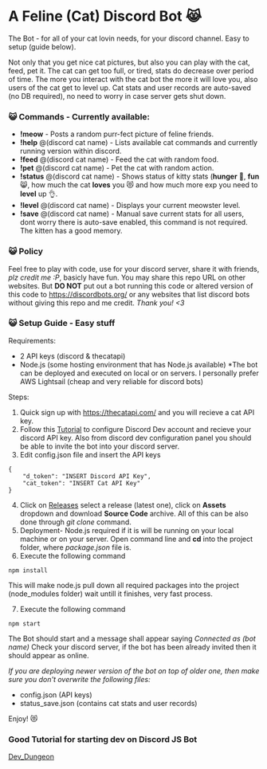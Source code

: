 # A Feline (Cat) Discord Bot 😹
The Bot - for all of your cat lovin needs, for your discord channel. Easy to setup (guide below).

Not only that you get nice cat pictures, but also you can play with the cat, feed, pet it. The cat can get too full, or tired, stats do decrease over period of time. The more you interact with the cat bot the more it will love you, also users of the cat get to level up. Cat stats and user records are auto-saved (no DB required), no need to worry in case server gets shut down.

### 😺 Commands - Currently available:
* **!meow** - Posts a random purr-fect picture of feline friends.
* **!help** @(discord cat name) - Lists available cat commands and currently running version within discord.
* **!feed** @(discord cat name) - Feed the cat with random food.
* **!pet** @(discord cat name) - Pet the cat with random action.
* **!status** @(discord cat name) - Shows status of kitty stats (**hunger** 🍕, **fun** 😸, how much the cat **loves** you 😻 and how much more exp you need to **level** up 👌.
* **!level** @(discord cat name) - Displays your current meowster level.
* **!save** @(discord cat name) - Manual save current stats for all users, dont worry there is auto-save enabled, this command is not required. The kitten has a good memory.

### 😺 Policy
Feel free to play with code, use for your discord server, share it with friends, *plz credit me :P*, basicly have fun. You may share this repo URL on other websites.
But **DO NOT** put out a bot running this code or altered version of this code to https://discordbots.org/ or any websites that list discord bots without giving this repo and me credit.
*Thank you! <3*

### 😺 Setup Guide - Easy stuff
Requirements:
* 2 API keys (discord & thecatapi)
* Node.js (some hosting environment that has Node.js available)
*The bot can be deployed and executed on local or on servers. I personally prefer AWS Lightsail (cheap and very reliable for discord bots)

Steps:
1. Quick sign up with https://thecatapi.com/ and you will recieve a cat API key.
2. Follow this <a href="https://www.devdungeon.com/content/javascript-discord-bot-tutorial">Tutorial</a> to configure Discord Dev account and recieve your discord API key. Also from discord dev configuration panel you should be able to invite the bot into your discord server.
3. Edit config.json file and insert the API keys
```
{
    "d_token": "INSERT Discord API Key",
    "cat_token": "INSERT Cat API Key"
}
```
4. Click on <a href="https://github.com/LexanderO/Cat_Discord_Bot/releases">Releases</a> select a release (latest one), click on **Assets** dropdown and download **Source Code** archive. All of this can be also done through *git clone* command.
5. Deployment- Node.js required if it is will be running on your local machine or on your server. Open command line and **cd** into the project folder, where *package.json* file is.
6. Execute the following command 
```
npm install
```
This will make node.js pull down all required packages into the project (node_modules folder) wait untill it finishes, very fast process.

7. Execute the following command 
```
npm start
```
The Bot should start and a message shall appear saying *Connected as (bot name)*
Check your discord server, if the bot has been already invited then it should appear as online.

*If you are deploying newer version of the bot on top of older one, then make sure you don't overwrite the following files:*
* config.json (API keys)
* status_save.json (contains cat stats and user records)

Enjoy! 😻



### Good Tutorial for starting dev on Discord JS Bot
<a href="https://www.devdungeon.com/content/javascript-discord-bot-tutorial">Dev_Dungeon</a>

